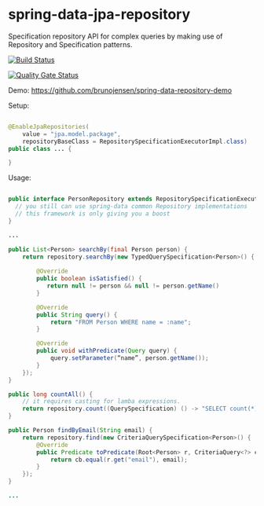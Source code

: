 # spring-data-jpa-repository

Specification repository API for complex queries by making use of Repository and Specification patterns. 

[![Build Status](https://travis-ci.org/brunojensen/spring-data-jpa-repository.svg?branch=master)](https://travis-ci.org/brunojensen/spring-data-jpa-repository)

[![Quality Gate Status](https://sonarcloud.io/api/project_badges/measure?project=spring.data.repository%3Aspring-data-jpa-repository&metric=alert_status)](https://sonarcloud.io/dashboard?id=spring.data.repository%3Aspring-data-jpa-repository)

Demo:
https://github.com/brunojensen/spring-data-repository-demo

Setup:

```java

@EnableJpaRepositories(
    value = "jpa.model.package",
    repositoryBaseClass = RepositorySpecificationExecutorImpl.class)
public class ... {

}

```

Usage:

```java

public interface PersonRepository extends RepositorySpecificationExecutor<Person, String> {
  // you still can use spring-data common Repository implementations
  // this framework is only giving you a boost
}

```

```java
...

public List<Person> searchBy(final Person person) {
    return repository.searchBy(new TypedQuerySpecification<Person>() {
        
        @Override
        public boolean isSatisfied() {
           return null != person && null != person.getName()
        }

        @Override
        public String query() {
            return "FROM Person WHERE name = :name";
        }

        @Override
        public void withPredicate(Query query) {
            query.setParameter(“name”, person.getName());
        }
    });
}

public long countAll() {
    // it requires casting for lamba expressions.
    return repository.count((QuerySpecification) () -> "SELECT count(*) FROM Person");
}

public Person findByEmail(String email) {
    return repository.find(new CriteriaQuerySpecification<Person>() {
        @Override
        public Predicate toPredicate(Root<Person> r, CriteriaQuery<?> cq, CriteriaBuilder cb) {
            return cb.equal(r.get("email"), email);
        }
    });
}

...

```
